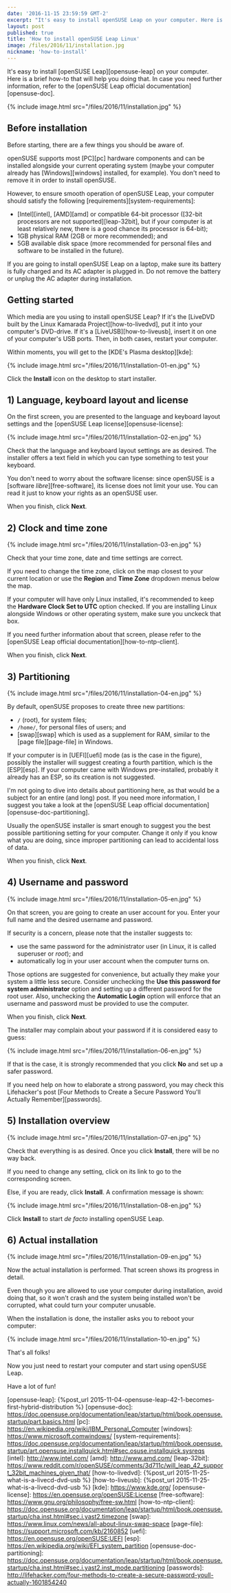 ```yaml
---
date: '2016-11-15 23:59:59 GMT-2'
excerpt: "It's easy to install openSUSE Leap on your computer. Here is a brief how-to that will help you doing that."
layout: post
published: true
title: 'How to install openSUSE Leap Linux'
image: /files/2016/11/installation.jpg
nickname: 'how-to-install'
---
```


It's easy to install [openSUSE Leap][opensuse-leap] on your computer. Here is a brief how-to that will help you doing that. In case you need further information, refer to the [openSUSE Leap official documentation][opensuse-doc].

{% include image.html src="/files/2016/11/installation.jpg" %}

## Before installation

Before starting, there are a few things you should be aware of.

openSUSE supports most [PC][pc] hardware components and can be installed alongside your current operating system (maybe your computer already has [Windows][windows] installed, for example). You don't need to remove it in order to install openSUSE.

However, to ensure smooth operation of openSUSE Leap, your computer should satisfy the following [requirements][system-requirements]:

- [Intel][intel], [AMD][amd] or compatible 64-bit processor ([32-bit processors are not supported][leap-32bit], but if your computer is at least relatively new, there is a good chance its processor is 64-bit);
- 1GB physical RAM (2GB or more recommended); and
- 5GB available disk space (more recommended for personal files and software to be installed in the future).

If you are going to install openSUSE Leap on a laptop, make sure its battery is fully charged and its AC adapter is plugged in. Do not remove the battery or unplug the AC adapter during installation.

## Getting started

Which media are you using to install openSUSE Leap? If it's the [LiveDVD built by the Linux Kamarada Project][how-to-livedvd], put it into your computer's DVD-drive. If it's a [LiveUSB][how-to-liveusb], insert it on one of your computer's USB ports. Then, in both cases, restart your computer.

Within moments, you will get to the [KDE's Plasma desktop][kde]:

{% include image.html src="/files/2016/11/installation-01-en.jpg" %}

Click the **Install** icon on the desktop to start installer.

## 1) Language, keyboard layout and license

On the first screen, you are presented to the language and keyboard layout settings and the [openSUSE Leap license][opensuse-license]:

{% include image.html src="/files/2016/11/installation-02-en.jpg" %}

Check that the language and keyboard layout settings are as desired. The installer offers a text field in which you can type something to test your keyboard. 

You don't need to worry about the software license: since openSUSE is a [software *libre*][free-software], its license does not limit your use. You can read it just to know your rights as an openSUSE user.

When you finish, click **Next**.

## 2) Clock and time zone

{% include image.html src="/files/2016/11/installation-03-en.jpg" %}

Check that your time zone, date and time settings are correct.

If you need to change the time zone, click on the map closest to your current location or use the **Region** and **Time Zone** dropdown menus below the map.

If your computer will have only Linux installed, it's recommended to keep the **Hardware Clock Set to UTC** option checked. If you are installing Linux alongside Windows or other operating system, make sure you unckeck that box.

If you need further information about that screen, please refer to the [openSUSE Leap official documentation][how-to-ntp-client].

When you finish, click **Next**.

## 3) Partitioning

{% include image.html src="/files/2016/11/installation-04-en.jpg" %}

By default, openSUSE proposes to create three new partitions:

- `/` (root), for system files;
- `/home/`, for personal files of users; and
- [swap][swap] which is used as a supplement for RAM, similar to the [page file][page-file] in Windows.

If your computer is in [UEFI][uefi] mode (as is the case in the figure), possibly the installer will suggest creating a fourth partition, which is the [ESP][esp]. If your computer came with Windows pre-installed, probably it already has an ESP, so its creation is not suggested.

I'm not going to dive into details about partitioning here, as that would be a subject for an entire (and long) post. If you need more information, I suggest you take a look at the [openSUSE Leap official documentation][opensuse-doc-partitioning].

Usually the openSUSE installer is smart enough to suggest you the best possible partitioning setting for your computer. Change it only if you know what you are doing, since improper partitioning can lead to accidental loss of data.

When you finish, click **Next**.

## 4) Username and password

{% include image.html src="/files/2016/11/installation-05-en.jpg" %}

On that screen, you are going to create an user account for you. Enter your full name and the desired username and password.

If security is a concern, please note that the installer suggests to:

- use the same password for the administrator user (in Linux, it is called superuser or *root*); and
- automatically log in your user account when the computer turns on.

Those options are suggested for convenience, but actually they make your system a little less secure. Consider unchecking the **Use this password for system administrator** option and setting up a different password for the root user. Also, unchecking the **Automatic Login** option will enforce that an username and password must be provided to use the computer.

When you finish, click **Next**.

The installer may complain about your password if it is considered easy to guess:

{% include image.html src="/files/2016/11/installation-06-en.jpg" %}

If that is the case, it is strongly recommended that you click **No** and set up a safer password.

If you need help on how to elaborate a strong password, you may check this Lifehacker's post [Four Methods to Create a Secure Password You'll Actually Remember][passwords].

## 5) Installation overview

{% include image.html src="/files/2016/11/installation-07-en.jpg" %}

Check that everything is as desired. Once you click **Install**, there will be no way back.

If you need to change any setting, click on its link to go to the corresponding screen.

Else, if you are ready, click **Install**. A confirmation message is shown:

{% include image.html src="/files/2016/11/installation-08-en.jpg" %}

Click **Install** to start *de facto* installing openSUSE Leap.

## 6) Actual installation

{% include image.html src="/files/2016/11/installation-09-en.jpg" %}

Now the actual installation is performed. That screen shows its progress in detail.

Even though you are allowed to use your computer during installation, avoid doing that, so it won't crash and the system being installed won't be corrupted, what could turn your computer unusable.

When the installation is done, the installer asks you to reboot your computer:

{% include image.html src="/files/2016/11/installation-10-en.jpg" %}

That's all folks!

Now you just need to restart your computer and start using openSUSE Leap.

Have a lot of fun!

[opensuse-leap]:                {%post_url 2015-11-04-opensuse-leap-42-1-becomes-first-hybrid-distribution %}
[opensuse-doc]:                 https://doc.opensuse.org/documentation/leap/startup/html/book.opensuse.startup/part.basics.html
[pc]:                           https://en.wikipedia.org/wiki/IBM_Personal_Computer
[windows]:                      https://www.microsoft.comwindows/
[system-requirements]:          https://doc.opensuse.org/documentation/leap/startup/html/book.opensuse.startup/art.opensuse.installquick.html#sec.osuse.installquick.sysreqs
[intel]:                        http://www.intel.com/
[amd]:                          http://www.amd.com/
[leap-32bit]:                   https://www.reddit.com/r/openSUSE/comments/3d711c/will_leap_42_support_32bit_machines_given_that/
[how-to-livedvd]:               {%post_url 2015-11-25-what-is-a-livecd-dvd-usb %}
[how-to-liveusb]:               {%post_url 2015-11-25-what-is-a-livecd-dvd-usb %}
[kde]:                          https://www.kde.org/
[opensuse-license]:             https://en.opensuse.org/openSUSE:License
[free-software]:                https://www.gnu.org/philosophy/free-sw.html
[how-to-ntp-client]:            https://doc.opensuse.org/documentation/leap/startup/html/book.opensuse.startup/cha.inst.html#sec.i.yast2.timezone
[swap]:                         https://www.linux.com/news/all-about-linux-swap-space
[page-file]:                    https://support.microsoft.com/kb/2160852
[uefi]:                         https://en.opensuse.org/openSUSE:UEFI
[esp]:                          https://en.wikipedia.org/wiki/EFI_system_partition
[opensuse-doc-partitioning]:    https://doc.opensuse.org/documentation/leap/startup/html/book.opensuse.startup/cha.inst.html#sec.i.yast2.inst_mode.partitioning
[passwords]:                    http://lifehacker.com/four-methods-to-create-a-secure-password-youll-actually-1601854240

